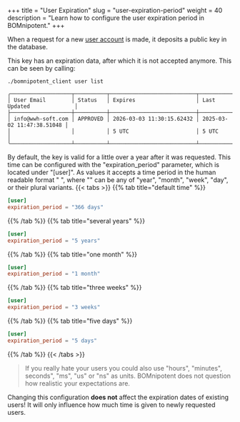 +++
title = "User Expiration"
slug = "user-expiration-period"
weight = 40
description = "Learn how to configure the user expiration period in BOMnipotent."
+++

When a request for a new [user account](/client/basics/account-creation/) is made, it deposits a public key in the database.

This key has an expiration data, after which it is not accepted anymore. This can be seen by calling:
```
./bomnipotent_client user list
```
``` {wrap="false" title="output"}
╭───────────────────┬──────────┬───────────────────────────┬───────────────────────────╮
│ User Email        │ Status   │ Expires                   │ Last Updated              │
├───────────────────┼──────────┼───────────────────────────┼───────────────────────────┤
│ info@wwh-soft.com │ APPROVED │ 2026-03-03 11:30:15.62432 │ 2025-03-02 11:47:38.51048 │
│                   │          │ 5 UTC                     │ 5 UTC                     │
╰───────────────────┴──────────┴───────────────────────────┴───────────────────────────╯
```

By default, the key is valid for a little over a year after it was requested. This time can be configured with the "expiration_period" parameter, which is located under "[user]". As values it accepts a time period in the human readable format "<number> <unit>", where "<unit>" can be any of "year", "month", "week", "day", or their plural variants.
{{< tabs >}}
{{% tab title="default time" %}}
```toml
[user]
expiration_period = "366 days"
```
{{% /tab %}}
{{% tab title="several years" %}}
```toml
[user]
expiration_period = "5 years"
```
{{% /tab %}}
{{% tab title="one month" %}}
```toml
[user]
expiration_period = "1 month"
```
{{% /tab %}}
{{% tab title="three weeks" %}}
```toml
[user]
expiration_period = "3 weeks"
```
{{% /tab %}}
{{% tab title="five days" %}}
```toml
[user]
expiration_period = "5 days"
```
{{% /tab %}}
{{< /tabs >}}

> If you really hate your users you could also use "hours", "minutes", seconds", "ms", "us" or "ns" as units. BOMnipotent does not question how realistic your expectations are.

Changing this configuration **does not** affect the expiration dates of existing users! It will only influence how much time is given to newly requested users.
